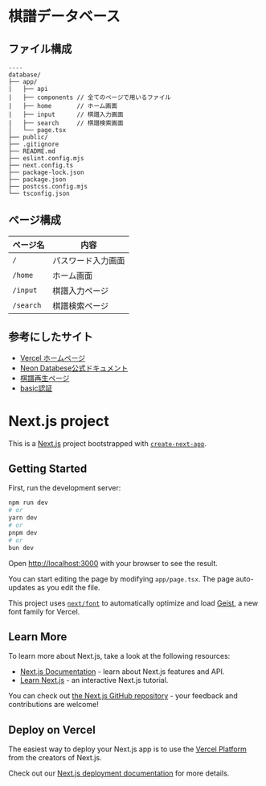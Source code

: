 # 棋譜データベース

## ファイル構成
```
----
database/
├── app/
|   ├── api        
|   ├── components // 全てのページで用いるファイル
|   ├── home       // ホーム画面
|   ├── input      // 棋譜入力画面
|   ├── search     // 棋譜検索画面
│   └── page.tsx
├── public/
├── .gitignore
├── README.md
├── eslint.config.mjs
├── next.config.ts
├── package-lock.json
├── package.json
├── postcss.config.mjs
└── tsconfig.json
```

## ページ構成
| ページ名 | 内容 |
| ---- | ---- |
| `/` | パスワード入力画面 |
| `/home` | ホーム画面 |
| `/input` | 棋譜入力ページ |
| `/search` | 棋譜検索ページ |

## 参考にしたサイト
- [Vercel ホームページ](https://vercel.com/)
- [Neon Databese公式ドキュメント](https://neon.tech/docs/introduction)
- [棋譜再生ページ](https://shogi-player.netlify.app/guide/)
- [basic認証](https://qiita.com/axoloto210/items/747eb784e61b173d30b8)

# Next.js project

This is a [Next.js](https://nextjs.org) project bootstrapped with [`create-next-app`](https://nextjs.org/docs/app/api-reference/cli/create-next-app).

## Getting Started

First, run the development server:

```bash
npm run dev
# or
yarn dev
# or
pnpm dev
# or
bun dev
```

Open [http://localhost:3000](http://localhost:3000) with your browser to see the result.

You can start editing the page by modifying `app/page.tsx`. The page auto-updates as you edit the file.

This project uses [`next/font`](https://nextjs.org/docs/app/building-your-application/optimizing/fonts) to automatically optimize and load [Geist](https://vercel.com/font), a new font family for Vercel.

## Learn More

To learn more about Next.js, take a look at the following resources:

- [Next.js Documentation](https://nextjs.org/docs) - learn about Next.js features and API.
- [Learn Next.js](https://nextjs.org/learn) - an interactive Next.js tutorial.

You can check out [the Next.js GitHub repository](https://github.com/vercel/next.js) - your feedback and contributions are welcome!

## Deploy on Vercel

The easiest way to deploy your Next.js app is to use the [Vercel Platform](https://vercel.com/new?utm_medium=default-template&filter=next.js&utm_source=create-next-app&utm_campaign=create-next-app-readme) from the creators of Next.js.

Check out our [Next.js deployment documentation](https://nextjs.org/docs/app/building-your-application/deploying) for more details.
